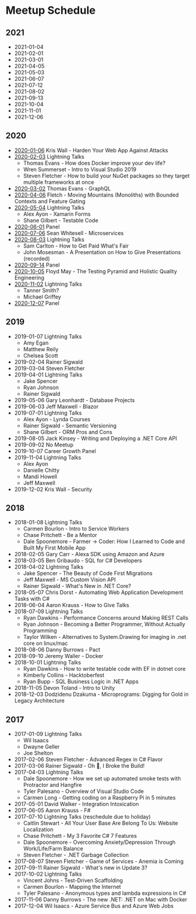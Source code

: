 # Meetup Schedule

## 2021

* 2021-01-04
* 2021-02-01
* 2021-03-01
* 2021-04-05
* 2021-05-03
* 2021-06-07
* 2021-07-12
* 2021-08-02
* 2021-09-13
* 2021-10-04
* 2021-11-01
* 2021-12-06

## 2020

* [2020-01-06](https://www.meetup.com/OKC-Sharp/events/267192410/) Kris Wall - Harden Your Web App Against Attacks
* [2020-02-03](https://www.meetup.com/OKC-Sharp/events/267192376/) Lightning Talks
  * Thomas Evans - How does Docker improve your dev life?
  * Wren Summerset - Intro to Visual Studio 2019
  * Steven Fletcher - How to build your NuGet packages so they target multiple frameworks at once
* [2020-03-02](https://www.meetup.com/OKC-Sharp/events/267439534/) Thomas Evans - GraphQL 
* [2020-04-06](https://www.meetup.com/OKC-Sharp/events/268351387/) Fletch - Moving Mountains (Monoliths) with Bounded Contexts and Feature Gating
* [2020-05-04](https://www.meetup.com/OKC-Sharp/events/267192480/) Lightning Talks
  * Alex Ayon - Xamarin Forms
  * Shane Gilbert - Testable Code
* [2020-06-01](https://github.com/OKC-Sharp/meetup-schedule) Panel
* [2020-07-06](https://www.meetup.com/OKC-Sharp/events/270715491/) Sean Whitesell - Microservices
* [2020-08-03](https://www.meetup.com/OKC-Sharp/events/271080805/) Lightning Talks
  * Sam Carlton - How to Get Paid What's Fair
  * John Mosesman - A Presentation on How to Give Presentations (recorded)
* [2020-09-14](https://www.meetup.com/OKC-Sharp/events/272339174/) Panel
* [2020-10-05](https://www.meetup.com/OKC-Sharp/events/272427680/) Floyd May - The Testing Pyramid and Holistic Quality Engineering
* [2020-11-02](https://www.meetup.com/OKC-Sharp/events/272427625/) Lightning Talks
  * Tanner Smith?
  * Michael Griffey
* [2020-12-07](https://www.meetup.com/OKC-Sharp/events/272427698) Panel

## 2019

* 2019-01-07 Lightning Talks
  * Amy Egan
  * Matthew Reily
  * Chelsea Scott
* 2019-02-04 Rainer Sigwald
* 2019-03-04 Steven Fletcher
* 2019-04-01 Lightning Talks
  * Jake Spencer
  * Ryan Johnson
  * Rainer Sigwald
* 2019-05-06 Gary Leonhardt - Database Projects
* 2019-06-03 Jeff Maxwell - Blazor
* 2019-07-01 Lightning Talks
  * Alex Ayon - Lynda Courses
  * Rainer Sigwald - Semantic Versioning
  * Shane Gilbert - ORM Pros and Cons
* 2019-08-05 Jack Kinsey - Writing and Deploying a .NET Core API
* 2019-09-02 No Meetup
* 2019-10-07 Career Growth Panel
* 2019-11-04 Lightning Talks
  * Alex Ayon
  * Danielle Chitty
  * Mandi Howell
  * Jeff Maxwell
* 2019-12-02 Kris Wall - Security

## 2018

* 2018-01-08 Lightning Talks
   * Carmen Bourlon - Intro to Service Workers
   * Chase Pritchett - Be a Mentor
   * Dale Spoonemore - Farmer -> Coder: How I Learned to Code and Built My First Mobile App
* 2018-02-05 Gary Carr - Alexa SDK using Amazon and Azure
* 2018-03-05 Ben Gribaudo - SQL for C# Developers
* 2018-04-02 Lightning Talks
  * Jake Spencer - The Beauty of Code First Migrations
  * Jeff Maxwell - MS Custom Vision API
  * Rainer Sigwald - What's New in .NET Core?
* 2018-05-07 Chris Dorst - Automating Web Application Development Tasks with C#
* 2018-06-04 Aaron Krauss - How to Give Talks
* 2018-07-09 Lightning Talks
  * Ryan Dawkins - Performance Concerns around Making REST Calls
  * Ryan Johnson - Becoming a Better Programmer, Without Actually Programming
  * Taylor Wilken - Alternatives to System.Drawing for imaging in .net core on linux/mac
* 2018-08-06 Danny Burrows - Pact
* 2018-09-10 Jeremy Waller - Docker
* 2018-10-01 Lightning Talks
  * Ryan Dawkins - How to write testable code with EF in dotnet core
  * Kimberly Collins - Hacktoberfest
  * Ryan Bupp - SQL Business Logic in .NET Apps
* 2018-11-05 Devon Toland - Intro to Unity
* 2018-12-03 Dodzidenu Dzakuma - Microprograms: Digging for Gold in Legacy Architecture

## 2017

* 2017-01-09 Lightning Talks
    * Wil Isaacs
    * Dwayne Geller
    * Joe Shelton
* 2017-02-06 Steven Fletcher - Advanced Regex in C# Flavor
* 2017-03-06 Rainer Sigwald - Oh :poop:, I Broke the Build!
* 2017-04-03 Lightning Talks
    * Dale Spoonemore - How we set up automated smoke tests with Protractor and Hangfire
    * Tyler Palesano - Overview of Visual Studio Code
    * Carmen Long - Getting coding on a Raspberry Pi in 5 minutes
* 2017-05-01 David Walker - Integration Intoxication
* 2017-06-05 Aaron Krauss - F#
* 2017-07-10 Lightning Talks (reschedule due to holiday)
    * Caitlin Stewart - All Your User Base Are Belong To Us: Website Localization
    * Chase Pritchett - My 3 Favorite C# 7 Features
    * Dale Spoonemore - Overcoming Anxiety/Depression Through Work/Life/Farm Balance
    * Steven Fletcher - .NET Garbage Collection
* 2017-08-07 Steven Fletcher - Game of Services - Anemia is Coming
* 2017-09-11 Rainer Sigwald - What's new in Update 3?
* 2017-10-02 Lightning Talks
    * Vincent Johns - Test-Driven Scaffolding
    * Carmen Bourlon - Mapping the Internet
    * Tyler Palesano - Anonymous types and lambda expressions in C#
* 2017-11-06 Danny Burrows - The new .NET: .NET on Mac with Docker
* 2017-12-04 Wil Isaacs - Azure Service Bus and Azure Web Jobs
